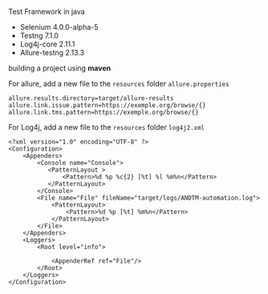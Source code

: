 Test Framework in java

- Selenium 4.0.0-alpha-5
- Testng 7.1.0
- Log4j-core 2.11.1
- Allure-testng 2.13.3

building a project using __maven__

For allure, add a new file to the  `resources` folder `allure.properties`

```
allure.results.directory=target/allure-results
allure.link.issue.pattern=https://exemple.org/browse/{}
allure.link.tms.pattern=https://exemple.org/browse/{}
```
For Log4j, add a new file to the `resources` folder `log4j2.xml`

```
<?xml version="1.0" encoding="UTF-8" ?>
<Configuration>
    <Appenders>
        <Console name="Console">
           <PatternLayout >
               <Pattern>%d %p %c{2} [%t] %l %m%n</Pattern>
           </PatternLayout>
        </Console>
        <File name="File" fileName="target/logs/ANDTM-automation.log">
            <PatternLayout>
                <Pattern>%d %p [%t] %m%n</Pattern>
            </PatternLayout>
        </File>
    </Appenders>
    <Loggers>
        <Root level="info">

            <AppenderRef ref="File"/>
        </Root>
    </Loggers>
</Configuration>
```



